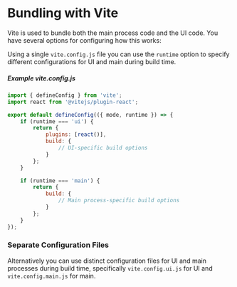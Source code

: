 # Bundling with Vite

Vite is used to bundle both the main process code and the UI code. You have several options for configuring how this works:

Using a single `vite.config.js` file you can use the `runtime` option to specify different configurations for UI and main during build time.

##### Example vite.config.js

```js
import { defineConfig } from 'vite';
import react from '@vitejs/plugin-react';

export default defineConfig(({ mode, runtime }) => {
	if (runtime === 'ui') {
		return {
			plugins: [react()],
			build: {
				// UI-specific build options
			}
		};
	}

	if (runtime === 'main') {
		return {
			build: {
				// Main process-specific build options
			}
		};
	}
});
```

### Separate Configuration Files

Alternatively you can use distinct configuration files for UI and main processes during build time, specifically `vite.config.ui.js` for UI and `vite.config.main.js` for main.
